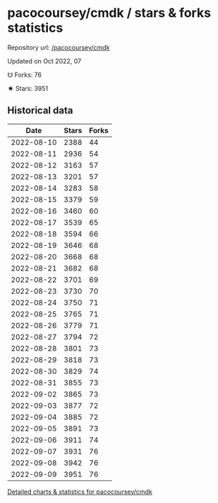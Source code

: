 # pacocoursey/cmdk / stars & forks statistics

Repository url: [/pacocoursey/cmdk](https://github.com/pacocoursey/cmdk)

Updated on Oct 2022, 07

☋ Forks: 76

★ Stars: 3951

## Historical data
| Date | Stars | Forks |
|------|-------|-------|
| 2022-08-10 | 2388 | 44 | 
| 2022-08-11 | 2936 | 54 | 
| 2022-08-12 | 3163 | 57 | 
| 2022-08-13 | 3201 | 57 | 
| 2022-08-14 | 3283 | 58 | 
| 2022-08-15 | 3379 | 59 | 
| 2022-08-16 | 3460 | 60 | 
| 2022-08-17 | 3539 | 65 | 
| 2022-08-18 | 3594 | 66 | 
| 2022-08-19 | 3646 | 68 | 
| 2022-08-20 | 3668 | 68 | 
| 2022-08-21 | 3682 | 68 | 
| 2022-08-22 | 3701 | 69 | 
| 2022-08-23 | 3730 | 70 | 
| 2022-08-24 | 3750 | 71 | 
| 2022-08-25 | 3765 | 71 | 
| 2022-08-26 | 3779 | 71 | 
| 2022-08-27 | 3794 | 72 | 
| 2022-08-28 | 3801 | 73 | 
| 2022-08-29 | 3818 | 73 | 
| 2022-08-30 | 3829 | 74 | 
| 2022-08-31 | 3855 | 73 | 
| 2022-09-02 | 3865 | 73 | 
| 2022-09-03 | 3877 | 72 | 
| 2022-09-04 | 3885 | 72 | 
| 2022-09-05 | 3891 | 73 | 
| 2022-09-06 | 3911 | 74 | 
| 2022-09-07 | 3931 | 76 | 
| 2022-09-08 | 3942 | 76 | 
| 2022-09-09 | 3951 | 76 | 


[Detailed charts & statistics for pacocoursey/cmdk](https://reviewgithub.com/rep/pacocoursey/cmdk)

